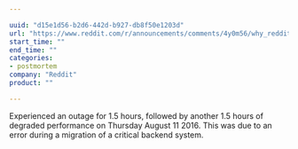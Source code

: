 ```yaml
---

uuid: "d15e1d56-b2d6-442d-b927-db8f50e1203d"
url: "https://www.reddit.com/r/announcements/comments/4y0m56/why_reddit_was_down_on_aug_11/"
start_time: ""
end_time: ""
categories:
- postmortem
company: "Reddit"
product: ""

---
```


Experienced an outage for 1.5 hours, followed by another 1.5 hours of degraded performance on Thursday August 11 2016. This was due to an error during a migration of a critical backend system.
